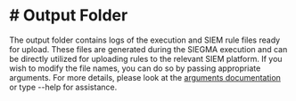 # # Output Folder

The output folder contains logs of the execution and SIEM rule files ready for upload. These files are generated during the SIEGMA execution and can be directly utilized for uploading rules to the relevant SIEM platform. If you wish to modify the file names, you can do so by passing appropriate arguments. For more details, please look at the [arguments documentation](./arguments.md) or type --help for assistance.
